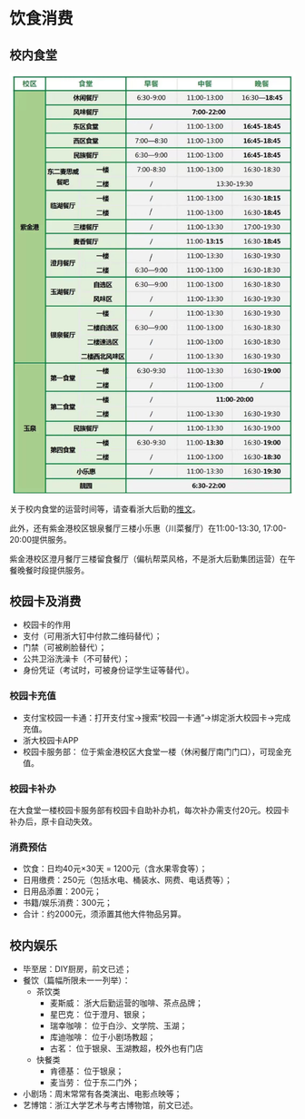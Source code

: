 # 饮食消费

## 校内食堂

![Alt text](../assets/canteen.jpg)

<!-- TODO：更新这条推文消息，玉湖一楼新开了食堂，玉泉新开了食堂 -->

关于校内食堂的运营时间等，请查看浙大后勤的[推文](https://mp.weixin.qq.com/s/T-2XPmh5olohjkS7EZJa-Q)。

此外，还有紫金港校区银泉餐厅三楼小乐惠（川菜餐厅）在11:00-13:30, 17:00-20:00提供服务。

紫金港校区澄月餐厅三楼留食餐厅（偏杭帮菜风格，不是浙大后勤集团运营）在午餐晚餐时段提供服务。

## 校园卡及消费

- 校园卡的作用
- 支付（可用浙大钉中付款二维码替代）；
- 门禁（可被刷脸替代）；
- 公共卫浴洗澡卡（不可替代）；
- 身份凭证（考试时，可被身份证学生证等替代）。

### 校园卡充值

- 支付宝校园一卡通：打开支付宝→搜索“校园一卡通”→绑定浙大校园卡→完成充值。
- 浙大校园卡APP
- 校园卡服务部： 位于紫金港校区大食堂一楼（休闲餐厅南门门口），可现金充值。

### 校园卡补办

在大食堂一楼校园卡服务部有校园卡自助补办机，每次补办需支付20元。校园卡补办后，原卡自动失效。

### 消费预估

- 饮食：日均40元×30天 = 1200元（含水果零食等）；
- 日用缴费：250元（包括水电、桶装水、网费、电话费等）；
- 日用品添置：200元；
- 书籍/娱乐消费：300元；
- 合计：约2000元，须添置其他大件物品另算。

## 校内娱乐

- 毕至居：DIY厨房，前文已述；
- 餐饮（篇幅所限未一一列举）：
    - 茶饮类
        - 麦斯威： 浙大后勤运营的咖啡、茶点品牌；
        - 星巴克： 位于澄月、银泉；
        - 瑞幸咖啡： 位于白沙、文学院、玉湖；
        - 库迪咖啡： 位于小剧场教超；
        - 古茗： 位于银泉、玉湖教超，校外也有门店
    - 快餐类
        - 肯德基： 位于银泉；
        - 麦当劳： 位于东二门外；
- 小剧场：周末常常有各类演出、电影点映等；
- 艺博馆：浙江大学艺术与考古博物馆，前文已述。
